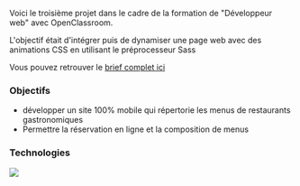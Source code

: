Voici le troisième projet dans le cadre de la formation de "Développeur web" avec OpenClassroom. 

L'objectif était d'intégrer puis de dynamiser une page web avec des animations CSS en utilisant le préprocesseur Sass

Vous pouvez retrouver le <a href="https://s3.eu-west-1.amazonaws.com/course.oc-static.com/projects/Front-End+V2/P3+CSS+animations/DW+P3+-+Brief+creatif+-+Ohmyfood!.pdf">brief complet ici</a>

### Objectifs
* développer un site 100% mobile qui répertorie les menus de restaurants gastronomiques
* Permettre la réservation en ligne et la composition de menus

### Technologies
<img src="https://img.shields.io/badge/HTML5-E34F26?style=for-the-badge&logo=html5&logoColor=white"/>

